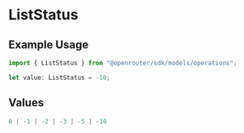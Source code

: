 # ListStatus

## Example Usage

```typescript
import { ListStatus } from "@openrouter/sdk/models/operations";

let value: ListStatus = -10;
```

## Values

```typescript
0 | -1 | -2 | -3 | -5 | -10
```